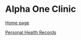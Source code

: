# Alpha One Clinic
[Home page](https://project-deserve.github.io)

[Personal Health Records](./docs/readme.md)
